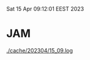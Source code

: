 Sat 15 Apr 09:12:01 EEST 2023
# JAM
<a href='./cache/202304/15_09.log'>./cache/202304/15_09.log</a>
